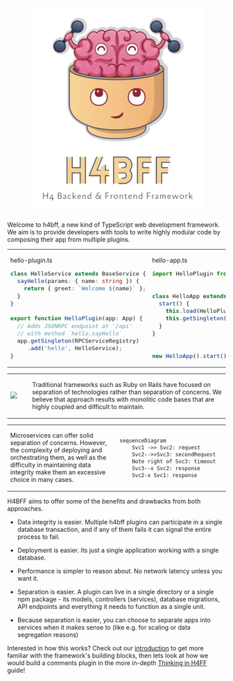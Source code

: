 <center>

![H4BFF Logo](/assets/h4bff-logo.png)

</center>

Welcome to h4bff, a new kind of TypeScript web development framework. We aim is to provide developers with tools to
write highly modular code by composing their app from multiple plugins.

<style>
#intro code {
  font-size: 13px !important;
}
</style>

<table id="intro"><tr><td style="width: 50%;">

hello-plugin.ts

```typescript
class HelloService extends BaseService {
  sayHello(params: { name: string }) {
    return { greet: `Welcome ${name}` };
  }
}

export function HelloPlugin(app: App) {
  // Adds JSONRPC endpoint at '/api'
  // with method `hello.sayHello`
  app.getSingleton(RPCServiceRegistry)
     .add('hello', HelloService);
}
```

</td><td>

hello-app.ts

```typescript
import HelloPlugin from './hello-plugin';


class HelloApp extends App {
  start() {
    this.load(HelloPlugin);
    this.getSingleton(HttpRouter).listen(8080);
  }
}


new HelloApp().start();
```

</td></tr></table>

<table><tr>
<td>

![](https://i.imgur.com/SOVCm1H.jpg)

</td><td style="width: 90%;">

Traditional frameworks such as Ruby on Rails have focused on separation of technologies rather than separation of
concerns. We believe that approach results with monolitic code bases that are highly coupled and difficult to maintain.

</td></tr></table>

<table border="0"><tr>
<td style="width: 50%;">

Microservices can offer solid separation of concerns. However, the complexity of deploying and orchestrating them, as
well as the difficulty in maintaining data integrity make them an excessive choice in many cases.

</td><td>

```mermaid
sequenceDiagram
    Svc1 ->> Svc2: request
    Svc2-->>Svc3: secondRequest
    Note right of Svc3: timeout
    Svc3--x Svc2: response
    Svc2-x Svc1: response
```

</td></tr></table>

H4BFF aims to offer some of the benefits and drawbacks from both approaches.

- Data integrity is easier. Multiple h4bff plugins can participate in a single database transaction, and if any of them
  fails it can signal the entire process to fail.

- Deployment is easier. Its just a single application working with a single database.

- Performance is simpler to reason about. No network latency unless you want it.

- Separation is easier. A plugin can live in a single directory or a single npm package - its models, controllers
  (services), database migrations, API endpoints and everything it needs to function as a single unit.

- Because separation is easier, you can choose to separate apps into services when it makes sense to (like e.g. for
  scaling or data segregation reasons)

Interested in how this works? Check out our [introduction][intro] to get more familiar with the
framework's building blocks, then lets look at how we would build a comments plugin in the more
in-depth [Thinking in H4FF][tinh4bff] guide!

[intro]: 1-Guides/Introduction.md
[tinh4bff]: 1-Guides/Thinking-in-h4bff.md